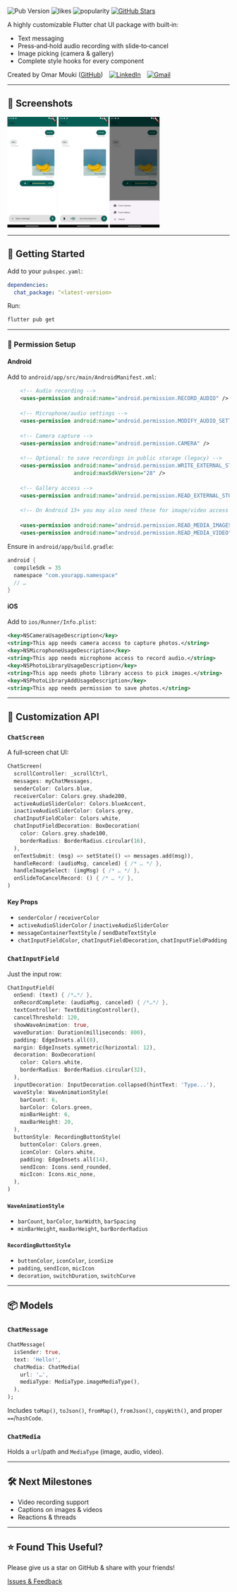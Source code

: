 ![Pub Version](https://img.shields.io/pub/v/chat_package?color=blue) ![likes](https://img.shields.io/pub/likes/chat_package) ![popularity](https://img.shields.io/pub/popularity/chat_package) [![GitHub Stars](https://img.shields.io/github/stars/MOUKZ/chat_package)](https://github.com/MOUKZ/chat_package)

A highly customizable Flutter chat UI package with built‑in:

- Text messaging
- Press‑and‑hold audio recording with slide‑to‑cancel
- Image picking (camera & gallery)
- Complete style hooks for every component

Created by Omar Mouki ([GitHub](https://github.com/MOUKZ)) [![LinkedIn](https://img.shields.io/badge/LinkedIn-0077B5?style=for-the-badge&logo=linkedin&logoColor=white)](https://www.linkedin.com/in/omar-mouki) [![Gmail](https://img.shields.io/badge/Gmail-D14836?style=for-the-badge&logo=gmail&logoColor=white)](mailto:omar.mouki@gmail.com)

---

## 📸 Screenshots

<img src="https://raw.githubusercontent.com/MOUKZ/chat_package/main/screenShots/home_screen.png" height="250"> <img src="https://raw.githubusercontent.com/MOUKZ/chat_package/main/screenShots/recording.png" height="250"> <img src="https://raw.githubusercontent.com/MOUKZ/chat_package/main/screenShots/bottom_sheet.png" height="250">

---

## 🚀 Getting Started

Add to your `pubspec.yaml`:

```yaml
dependencies:
  chat_package: ^<latest-version>
```

Run:

```bash
flutter pub get
```

---

### 🔐 Permission Setup

#### Android

Add to `android/app/src/main/AndroidManifest.xml`:

```xml
    <!-- Audio recording -->
    <uses-permission android:name="android.permission.RECORD_AUDIO" />

    <!-- Microphone/audio settings -->
    <uses-permission android:name="android.permission.MODIFY_AUDIO_SETTINGS" />

    <!-- Camera capture -->
    <uses-permission android:name="android.permission.CAMERA" />

    <!-- Optional: to save recordings in public storage (legacy) -->
    <uses-permission android:name="android.permission.WRITE_EXTERNAL_STORAGE"
                     android:maxSdkVersion="28" />

    <!-- Gallery access -->
    <uses-permission android:name="android.permission.READ_EXTERNAL_STORAGE" />

    <!-- On Android 13+ you may also need these for image/video access -->

    <uses-permission android:name="android.permission.READ_MEDIA_IMAGES" />
    <uses-permission android:name="android.permission.READ_MEDIA_VIDEO" />
```

Ensure in `android/app/build.gradle`:

```groovy
android {
  compileSdk = 35
  namespace "com.yourapp.namespace"
  // …
}
```

#### iOS

Add to `ios/Runner/Info.plist`:

```xml
<key>NSCameraUsageDescription</key>
<string>This app needs camera access to capture photos.</string>
<key>NSMicrophoneUsageDescription</key>
<string>This app needs microphone access to record audio.</string>
<key>NSPhotoLibraryUsageDescription</key>
<string>This app needs photo library access to pick images.</string>
<key>NSPhotoLibraryAddUsageDescription</key>
<string>This app needs permission to save photos.</string>
```

---

## 🎨 Customization API

### `ChatScreen`

A full‑screen chat UI:

```dart
ChatScreen(
  scrollController: _scrollCtrl,
  messages: myChatMessages,
  senderColor: Colors.blue,
  receiverColor: Colors.grey.shade200,
  activeAudioSliderColor: Colors.blueAccent,
  inactiveAudioSliderColor: Colors.grey,
  chatInputFieldColor: Colors.white,
  chatInputFieldDecoration: BoxDecoration(
    color: Colors.grey.shade100,
    borderRadius: BorderRadius.circular(16),
  ),
  onTextSubmit: (msg) => setState(() => messages.add(msg)),
  handleRecord: (audioMsg, canceled) { /* … */ },
  handleImageSelect: (imgMsg) { /* … */ },
  onSlideToCancelRecord: () { /* … */ },
)
```

#### Key Props

- `senderColor` / `receiverColor`
- `activeAudioSliderColor` / `inactiveAudioSliderColor`
- `messageContainerTextStyle` / `sendDateTextStyle`
- `chatInputFieldColor`, `chatInputFieldDecoration`, `chatInputFieldPadding`

### `ChatInputField`

Just the input row:

```dart
ChatInputField(
  onSend: (text) { /*…*/ },
  onRecordComplete: (audioMsg, canceled) { /*…*/ },
  textController: TextEditingController(),
  cancelThreshold: 120,
  showWaveAnimation: true,
  waveDuration: Duration(milliseconds: 800),
  padding: EdgeInsets.all(8),
  margin: EdgeInsets.symmetric(horizontal: 12),
  decoration: BoxDecoration(
    color: Colors.white,
    borderRadius: BorderRadius.circular(32),
  ),
  inputDecoration: InputDecoration.collapsed(hintText: 'Type...'),
  waveStyle: WaveAnimationStyle(
    barCount: 6,
    barColor: Colors.green,
    minBarHeight: 6,
    maxBarHeight: 20,
  ),
  buttonStyle: RecordingButtonStyle(
    buttonColor: Colors.green,
    iconColor: Colors.white,
    padding: EdgeInsets.all(14),
    sendIcon: Icons.send_rounded,
    micIcon: Icons.mic_none,
  ),
)
```

#### `WaveAnimationStyle`

- `barCount`, `barColor`, `barWidth`, `barSpacing`
- `minBarHeight`, `maxBarHeight`, `barBorderRadius`

#### `RecordingButtonStyle`

- `buttonColor`, `iconColor`, `iconSize`
- `padding`, `sendIcon`, `micIcon`
- `decoration`, `switchDuration`, `switchCurve`

---

## 📦 Models

### `ChatMessage`

```dart
ChatMessage(
  isSender: true,
  text: 'Hello!',
  chatMedia: ChatMedia(
    url: '…',
    mediaType: MediaType.imageMediaType(),
  ),
);
```

Includes `toMap()`, `toJson()`, `fromMap()`, `fromJson()`, `copyWith()`, and proper `==`/`hashCode`.

### `ChatMedia`

Holds a `url`/path and `MediaType` (image, audio, video).

---

## 🛠️ Next Milestones

- Video recording support
- Captions on images & videos
- Reactions & threads

---

## ⭐ Found This Useful?

Please give us a star on GitHub & share with your friends!

[Issues & Feedback](https://github.com/MOUKZ/chat_package/issues)
